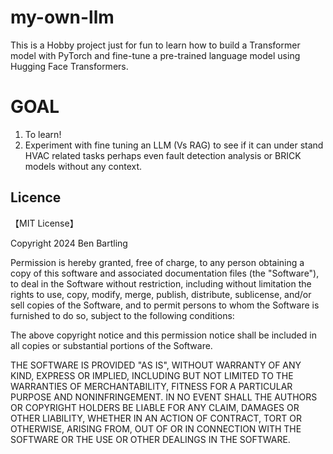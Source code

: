 # my-own-llm

This is a Hobby project just for fun to learn how to build a Transformer model with PyTorch and fine-tune a pre-trained language model using Hugging Face Transformers.

# GOAL

1. To learn!
2. Experiment with fine tuning an LLM (Vs RAG) to see if it can under stand HVAC related tasks perhaps even fault detection analysis or BRICK models without any context.



## Licence

【MIT License】

Copyright 2024 Ben Bartling

Permission is hereby granted, free of charge, to any person obtaining a copy of this software and associated documentation files (the "Software"), to deal in the Software without restriction, including without limitation the rights to use, copy, modify, merge, publish, distribute, sublicense, and/or sell copies of the Software, and to permit persons to whom the Software is furnished to do so, subject to the following conditions:

The above copyright notice and this permission notice shall be included in all copies or substantial portions of the Software.

THE SOFTWARE IS PROVIDED "AS IS", WITHOUT WARRANTY OF ANY KIND, EXPRESS OR IMPLIED, INCLUDING BUT NOT LIMITED TO THE WARRANTIES OF MERCHANTABILITY, FITNESS FOR A PARTICULAR PURPOSE AND NONINFRINGEMENT. IN NO EVENT SHALL THE AUTHORS OR COPYRIGHT HOLDERS BE LIABLE FOR ANY CLAIM, DAMAGES OR OTHER LIABILITY, WHETHER IN AN ACTION OF CONTRACT, TORT OR OTHERWISE, ARISING FROM, OUT OF OR IN CONNECTION WITH THE SOFTWARE OR THE USE OR OTHER DEALINGS IN THE SOFTWARE.
